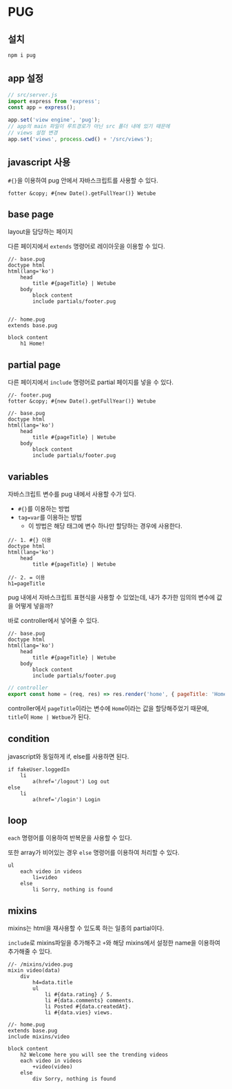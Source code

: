# PUG

## 설치

```bash
npm i pug
```

## app 설정

```js
// src/server.js
import express from 'express';
const app = express();

app.set('view engine', 'pug');
// app의 main 파일이 루트경로가 아닌 src 폴더 내에 있기 때문에
// views 설정 변경
app.set('views', process.cwd() + '/src/views');
```

## javascript 사용

`#{}`을 이용하여 pug 안에서 자바스크립트를 사용할 수 있다.

```pug
fotter &copy; #{new Date().getFullYear()} Wetube
```

## base page

layout을 담당하는 페이지

다른 페이지에서 `extends` 명령어로 레이아웃을 이용할 수 있다.

```pug
//- base.pug
doctype html
html(lang='ko')
    head
        title #{pageTitle} | Wetube
    body
        block content
        include partials/footer.pug


//- home.pug
extends base.pug

block content
    h1 Home!
```

## partial page

다른 페이지에서 `include` 명령어로 partial 페이지를 넣을 수 있다.

```pug
//- footer.pug
fotter &copy; #{new Date().getFullYear()} Wetube

//- base.pug
doctype html
html(lang='ko')
    head
        title #{pageTitle} | Wetube
    body
        block content
        include partials/footer.pug
```

## variables

자바스크립트 변수를 pug 내에서 사용할 수가 있다.

- `#{}`를 이용하는 방법
- `tag=var`를 이용하는 방법
  - 이 방법은 해당 태그에 변수 하나만 할당하는 경우에 사용한다.

```pug
//- 1. #{} 이용
doctype html
html(lang='ko')
    head
        title #{pageTitle} | Wetube

//- 2. = 이용
h1=pageTitle
```

pug 내에서 자바스크립트 표현식을 사용할 수 있었는데, 내가 추가한 임의의 변수에 값을 어떻게 넣을까?

바로 controller에서 넣어줄 수 있다.

```pug
//- base.pug
doctype html
html(lang='ko')
    head
        title #{pageTitle} | Wetube
    body
        block content
        include partials/footer.pug
```

```js
// controller
export const home = (req, res) => res.render('home', { pageTitle: 'Home' });
```

controller에서 `pageTitle`이라는 변수에 `Home`이라는 값을 할당해주었기 때문에, `title`이 `Home | Wetbue`가 된다.

## condition

javascript와 동일하게 if, else를 사용하면 된다.

```pug
if fakeUser.loggedIn
    li
        a(href='/logout') Log out
else
    li
        a(href='/login') Login
```

## loop

`each` 명령어를 이용하여 반복문을 사용할 수 있다.

또한 array가 비어있는 경우 `else` 명령어를 이용하여 처리할 수 있다.

```pug
ul
    each video in videos
        li=video
    else
        li Sorry, nothing is found
```

## mixins

mixins는 html을 재사용할 수 있도록 하는 일종의 partial이다.

`include`로 mixins파일을 추가해주고 `+`와 해당 mixins에서 설정한 name을 이용하여 추가해줄 수 있다.

```pug
//- /mixins/video.pug
mixin video(data)
    div
        h4=data.title
        ul
            li #{data.rating} / 5.
            li #{data.comments} comments.
            li Posted #{data.createdAt}.
            li #{data.vies} views.

//- home.pug
extends base.pug
include mixins/video

block content
    h2 Welcome here you will see the trending videos
    each video in videos
        +video(video)
    else
        div Sorry, nothing is found

```
